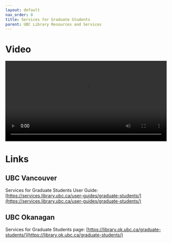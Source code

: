 ```yaml
---
layout: default
nav_order: 8
title: Services for Graduate Students
parent: UBC Library Resources and Services
---
```


# Video

<video controls="controls" name="GRAD student orientation to the library - part 6" width="100%" src="content/GRAD student orientation to the library - part 6 - burned in captions.mp4"></video>

# Links

## UBC Vancouver

Services for Graduate Students User Guide: [https://services.library.ubc.ca/user-guides/graduate-students/](https://services.library.ubc.ca/user-guides/graduate-students/)

## UBC Okanagan

Services for Graduate Students page: [https://library.ok.ubc.ca/graduate-students/](https://library.ok.ubc.ca/graduate-students/)
